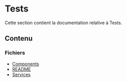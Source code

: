 # Tests

Cette section contient la documentation relative à Tests.

## Contenu


### Fichiers

- [Components](./components.html)
- [README](./README.html)
- [Services](./services.html)
